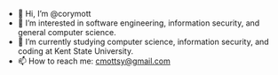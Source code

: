 - 👋 Hi, I’m @corymott
- 👀 I’m interested in software engineering, information security, and general computer science.
- 🌱 I’m currently studying computer science, information security, and coding at Kent State University.
- 📫 How to reach me: cmottsy@gmail.com

<!---
corymott/corymott is a ✨ special ✨ repository because its `README.md` (this file) appears on your GitHub profile.
You can click the Preview link to take a look at your changes.
--->
